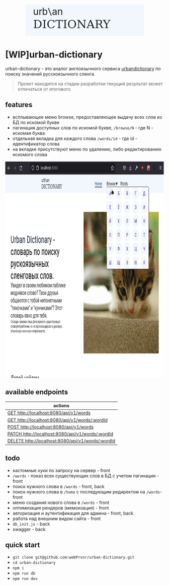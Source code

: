 <p align="center">
  <img width="377" height="100" src="/__assets/logo.png">
</p>

# [WIP]urban-dictionary

urban-dictionary - это аналог англоязычного сервиса [urbandictionary](https://www.urbandictionary.com/) по поиску значений русскоязычного сленга.

> Проект находится на стадии разработки текущий результат может отличаться от итогового

## features

- всплывающее меню browse, предоставляющее выдачу всех слов из БД по искомой букве
- пагинация доступных слов по искомой букве, `/browse/N` - где N - искомая буква
- отдельная вкладка для каждого слова `/words/id` - где id - идентификатор слова
- на вкладке присутствуют меню по удалению, либо редактированию искомого слова

<p align="center">
  <img width="948" height="688" src="/__assets/peek.gif">
</p>

## available endpoints

| actions                                                                                                                      |
| ---------------------------------------------------------------------------------------------------------------------------- |
| [GET http://localhost:8080/api/v1/words](http://localhost:8080/api/v1/words)                                                 |
| [GET http://localhost:8080/api/v1/words/:wordId](http://localhost:8080/api/v1/words/0278ce0d-c06e-429a-9fba-d22f4b315e96)    |
| [POST http://localhost:8080/api/v1/words](http://localhost:8080/api/v1/words)                                                |
| [PATCH http://localhost:8080/api/v1/words/:wordId](http://localhost:8080/api/v1/words/0278ce0d-c06e-429a-9fba-d22f4b315e96)  |
| [DELETE http://localhost:8080/api/v1/words/:wordId](http://localhost:8080/api/v1/words/0278ce0d-c06e-429a-9fba-d22f4b315e96) |

## todo

- кастомные хуки по запросу на сервер - front
- `/words` - показ всех существующих слов в БД с учетом пагинации -front
- поиск нужного слова в `/words` - front, back
- поиск нужного слова в `/home` с последующим редиректом на `/words`- front
- меню создания нового слова в `/words` - front
- оптимизация рендеров (мемоизация) - front
- авторизация и аутентификация для админа - front, back
- работа над внешним видом сайта - front
- `db_init.js` - back
- swagger - back

## quick start

- `git clone git@github.com:webPrsnr/urban-dictionary.git`
- `cd urban-dictionary`
- `npm i`
- `npm run db`
- `npm run dev`
